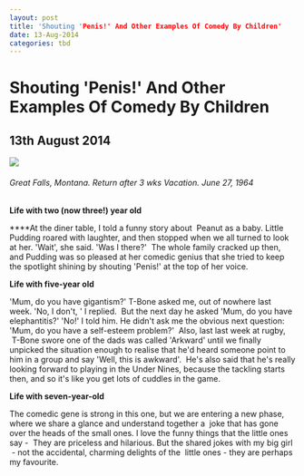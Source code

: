 ```yaml
---
layout: post
title: 'Shouting 'Penis!' And Other Examples Of Comedy By Children'
date: 13-Aug-2014
categories: tbd
---
```


# Shouting 'Penis!' And Other Examples Of Comedy By Children

## 13th August 2014

 

<img class="photo-horiz" src="http://www.shorpy.com/files/images/vacation_1960s_00.jpg" />

<h6 <a href="http://www.shorpy.com/1960-chevrolet-parkwood?size=_original#caption">Great Falls,   Montana. Return after 3 wks Vacation. June 27, 1964</a></h6>

**Life with two (now three!) year old**

****At the diner table, I told a funny story about  Peanut as a baby. Little Pudding roared with laughter, and then stopped when we all turned to look at her. 'Wait', she said. 'Was I there?'  The whole family cracked up then, and Pudding was so pleased at her comedic genius that she tried to keep the spotlight shining by shouting 'Penis!' at the top of her voice.

**Life with five-year old**

'Mum, do you have gigantism?' T-Bone asked me, out of nowhere last week. 'No, I don't, ' I replied.  But the next day he asked 'Mum, do you have elephantitis?' 'No!' I told him. He didn't ask me the obvious next question: 'Mum, do you have a self-esteem problem?'  Also, last last week at rugby,  T-Bone swore one of the dads was called 'Arkward' until we finally unpicked the situation enough to realise that he'd heard someone point to him in a group and say 'Well, this is awkward'.  He's also said that he's really looking forward to playing in the Under Nines, because the tackling starts then, and so it's like you get lots of cuddles in the game.

**Life with seven-year-old**

The comedic gene is strong in this one, but we are entering a new phase, where we share a glance and understand together a  joke that has gone over the heads of the small ones. I love the funny things that the little ones say -  They are priceless and hilarious. But the shared jokes with my big girl  - not the accidental, charming delights of the  little ones - they are perhaps my favourite.

